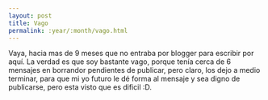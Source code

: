 ```yaml
---
layout: post
title: Vago
permalink: :year/:month/vago.html
---
```


Vaya, hacia mas de 9 meses que no entraba por blogger para escribir por aquí. La verdad es que soy bastante vago, porque tenía cerca de 6 mensajes en borrandor pendientes de publicar, pero claro, los dejo a medio terminar, para que mi yo futuro le dé forma al mensaje y sea digno de publicarse, pero esta visto que es dificil :D.